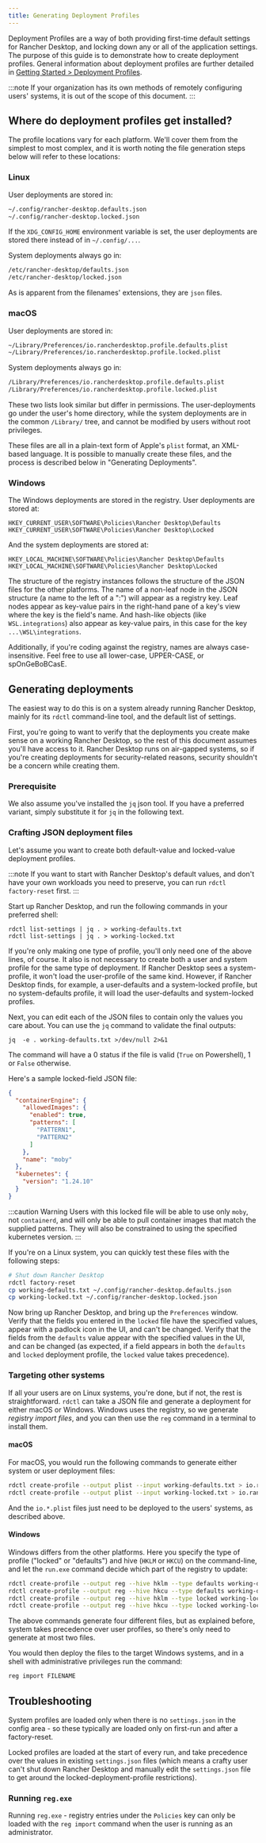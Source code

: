 ```yaml
---
title: Generating Deployment Profiles
---
```


<head>
  <link rel="canonical" href="https://docs.rancherdesktop.io/how-to-guides/hello-world-example"/>
</head>

Deployment Profiles are a way of both providing first-time default settings for Rancher Desktop, and locking down any or all of the application settings. The purpose of this guide is to demonstrate how to create deployment profiles. General information about deployment profiles are further detailed in [Getting Started > Deployment Profiles](../getting-started/deployment.md).

:::note
If your organization has its own methods of remotely configuring users' systems, it is out of the scope of this document.
:::

## Where do deployment profiles get installed?

The profile locations vary for each platform. We'll cover them from the simplest to most complex, and it is worth noting the file generation steps below will refer to these locations:

### Linux

User deployments are stored in:

```bash
~/.config/rancher-desktop.defaults.json
~/.config/rancher-desktop.locked.json
```

If the `XDG_CONFIG_HOME` environment variable is set, the user deployments are stored there instead of in `~/.config/...`.

System deployments always go in:

```bash
/etc/rancher-desktop/defaults.json
/etc/rancher-desktop/locked.json
```

As is apparent from the filenames' extensions, they are `json` files.

### macOS

User deployments are stored in:

```bash
~/Library/Preferences/io.rancherdesktop.profile.defaults.plist
~/Library/Preferences/io.rancherdesktop.profile.locked.plist
```

System deployments always go in:

```bash
/Library/Preferences/io.rancherdesktop.profile.defaults.plist
/Library/Preferences/io.rancherdesktop.profile.locked.plist
```

These two lists look similar but differ in permissions. The user-deployments go under the user's home directory, while the system deployments are in the common `/Library/` tree, and cannot be modified by users without root privileges.

These files are all in a plain-text form of Apple's `plist` format, an XML-based language. It is possible to manually create these files, and the process is described below in "Generating Deployments".

### Windows

The Windows deployments are stored in the registry. User deployments are stored at:

```shell
HKEY_CURRENT_USER\SOFTWARE\Policies\Rancher Desktop\Defaults
HKEY_CURRENT_USER\SOFTWARE\Policies\Rancher Desktop\Locked
```

And the system deployments are stored at:

```shell
HKEY_LOCAL_MACHINE\SOFTWARE\Policies\Rancher Desktop\Defaults
HKEY_LOCAL_MACHINE\SOFTWARE\Policies\Rancher Desktop\Locked
```

The structure of the registry instances follows the structure of the JSON files for the other platforms. The name of a non-leaf node in the JSON structure (a name to the left of a ":") will appear as a registry key. Leaf nodes appear as key-value pairs in the right-hand pane of a key's view where the key is the field's name. And hash-like objects (like `WSL.integrations`) also appear as key-value pairs, in this case for the key `...\WSL\integrations`.

Additionally, if you're coding against the registry, names are always case-insensitive. Feel free to use all lower-case, UPPER-CASE, or spOnGeBoBCasE.

## Generating deployments

The easiest way to do this is on a system already running Rancher Desktop, mainly for its `rdctl` command-line tool, and the default list of settings.

First, you're going to want to verify that the deployments you create make sense on a working Rancher Desktop, so the rest of this document assumes you'll have access to it. Rancher Desktop runs on air-gapped systems, so if you're creating deployments for security-related reasons, security shouldn't be a concern while creating them.

### Prerequisite

We also assume you've installed the `jq` json tool. If you have a preferred variant, simply substitute it for `jq` in the following text.

### Crafting JSON deployment files

Let's assume you want to create both default-value and locked-value deployment profiles.

:::note
If you want to start with Rancher Desktop's default values, and don't have your own workloads you need to preserve, you can run `rdctl factory-reset` first.
:::

Start up Rancher Desktop, and run the following commands in your preferred shell:

```shell
rdctl list-settings | jq . > working-defaults.txt
rdctl list-settings | jq . > working-locked.txt
```

If you're only making one type of profile, you'll only need one of the above lines, of course. It also is not necessary to create both a user and system profile for the same type of deployment. If Rancher Desktop sees a system-profile, it won't load the user-profile of the same kind. However, if Rancher Desktop finds, for example, a user-defaults and a system-locked profile, but no system-defaults profile, it will load the user-defaults and system-locked profiles.

Next, you can edit each of the JSON files to contain only the values you care about. You can use the `jq` command to validate the final outputs:

```shell
jq  -e . working-defaults.txt >/dev/null 2>&1
```

The command will have a 0 status if the file is valid (`True` on Powershell), 1 or `False` otherwise.

Here's a sample locked-field JSON file:

```json
{
  "containerEngine": {
    "allowedImages": {
      "enabled": true,
      "patterns": [
        "PATTERN1",
        "PATTERN2"
      ]
    },
    "name": "moby"
  },
  "kubernetes": {
    "version": "1.24.10"
  }
}
```

:::caution Warning
Users with this locked file will be able to use only `moby`, not `containerd`, and will only be able to pull container images that match the supplied patterns. They will also be constrained to using the specified kubernetes version.
:::

If you're on a Linux system, you can quickly test these files with the following steps:

```bash
# Shut down Rancher Desktop
rdctl factory-reset
cp working-defaults.txt ~/.config/rancher-desktop.defaults.json
cp working-locked.txt ~/.config/rancher-desktop.locked.json
```

Now bring up Rancher Desktop, and bring up the `Preferences` window. Verify that the fields you entered in the `locked` file have the specified values, appear with a padlock icon in the UI, and can't be changed. Verify that the fields from the `defaults` value appear with the specified values in the UI,
and can be changed (as expected, if a field appears in both the `defaults` and `locked` deployment profile, the `locked` value takes precedence).

### Targeting other systems

If all your users are on Linux systems, you're done, but if not, the rest is straightforward. `rdctl` can take a JSON file and generate a deployment for either macOS or Windows. Windows uses the registry, so we generate *registry import files*, and you can then use the `reg` command in a terminal to install them.

#### macOS

For macOS, you would run the following commands to generate either system or user deployment files:

```bash
rdctl create-profile --output plist --input working-defaults.txt > io.rancherdesktop.profile.defaults.plist
rdctl create-profile --output plist --input working-locked.txt > io.rancherdesktop.profile.locked.plist
```

And the `io.*.plist` files just need to be deployed to the users' systems, as described above.

#### Windows

Windows differs from the other platforms. Here you specify the type of profile ("locked" or "defaults") and hive (`HKLM` or `HKCU`) on the command-line, and let the `run.exe` command decide which part of the registry to update:

```bash
rdctl create-profile --output reg --hive hklm --type defaults working-defaults.txt > reg-system-defaults.txt
rdctl create-profile --output reg --hive hkcu --type defaults working-defaults.txt > reg-user-defaults.txt
rdctl create-profile --output reg --hive hklm --type locked working-locked.txt > reg-system-locked.txt
rdctl create-profile --output reg --hive hkcu --type locked working-locked.txt > reg-user-locked.txt
```

The above commands generate four different files, but as explained before, system takes precedence over user profiles, so there's only need to generate at most two files.

You would then deploy the files to the target Windows systems, and in a shell with administrative privileges run the command:

```bash
reg import FILENAME
```

## Troubleshooting

System profiles are loaded only when there is no `settings.json` in the config area - so these typically are loaded only on first-run and after a factory-reset.

Locked profiles are loaded at the start of every run, and take precedence over the values in existing `settings.json` files (which means a crafty user can't shut down Rancher Desktop and manually edit the `settings.json` file to get around the locked-deployment-profile restrictions).

### Running `reg.exe`

Running `reg.exe` - registry entries under the `Policies` key can only be loaded with the `reg import` command when the user is running as an administrator.
